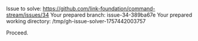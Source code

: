 Issue to solve: https://github.com/link-foundation/command-stream/issues/34
Your prepared branch: issue-34-389ba67e
Your prepared working directory: /tmp/gh-issue-solver-1757442003757

Proceed.